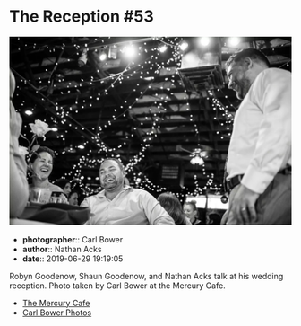 # The Reception #53

![Robyn Goodenow, Shaun Goodenow, and Nathan Acks talk](assets/2019-06-29-set-3-the-reception-53.webp)

* **photographer**:: Carl Bower  
* **author**:: Nathan Acks  
* **date**:: 2019-06-29 19:19:05

Robyn Goodenow, Shaun Goodenow, and Nathan Acks talk at his wedding reception. Photo taken by Carl Bower at the Mercury Cafe.

* [The Mercury Cafe](http://mercurycafe.com)
* [Carl Bower Photos](https://carlbowerphotos.com)
